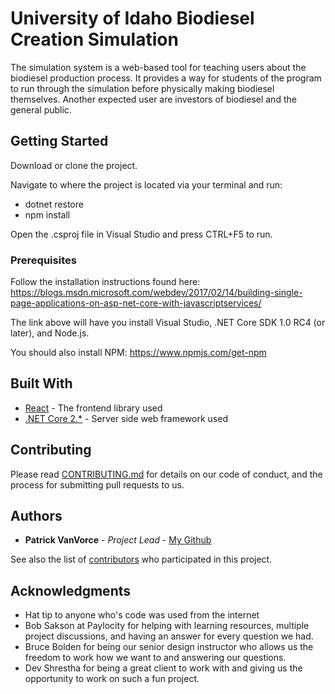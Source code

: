 # University of Idaho Biodiesel Creation Simulation

The simulation system is a web-based tool for teaching users about the biodiesel production process. It provides a way for students of the program to run through the simulation before physically making biodiesel themselves. Another expected user are investors of biodiesel and the general public.

## Getting Started

Download or clone the project.

Navigate to where the project is located via your terminal and run:
  * dotnet restore
  * npm install

Open the .csproj file in Visual Studio and press CTRL+F5 to run.

### Prerequisites

Follow the installation instructions found here: https://blogs.msdn.microsoft.com/webdev/2017/02/14/building-single-page-applications-on-asp-net-core-with-javascriptservices/

The link above will have you install Visual Studio, .NET Core SDK 1.0 RC4 (or later), and Node.js.

You should also install NPM: https://www.npmjs.com/get-npm

## Built With

* [React](https://reactjs.org/) - The frontend library used
* [.NET Core 2.*](https://dotnet.github.io/) - Server side web framework used

## Contributing

Please read [CONTRIBUTING.md](https://github.com/maholeycowdevelopment/ui-biodiesel-production-simulation/blob/master/CONTRIBUTING.md) for details on our code of conduct, and the process for submitting pull requests to us.

## Authors

* **Patrick VanVorce** - *Project Lead* - [My Github](https://github.com/maholeycowdevelopment)

See also the list of [contributors](https://github.com/your/project/contributors) who participated in this project.

## Acknowledgments

* Hat tip to anyone who's code was used from the internet
* Bob Sakson at Paylocity for helping with learning resources, multiple project discussions, and having an answer for every question we had.
* Bruce Bolden for being our senior design instructor who allows us the freedom to work how we want to and answering our questions.
* Dev Shrestha for being a great client to work with and giving us the opportunity to work on such a fun project.
